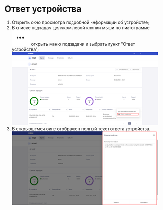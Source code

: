 # Ответ устройства

1. Открыть окно просмотра подробной информации об устройстве;
2. В списке подзадач щелчком левой кнопки мыши по пиктограмме ![Item menu pic][def0] открыть меню подзадачи и выбрать пункт "Ответ устройства";  
![Device response][def1]
3. В открывшемся окне отображен полный текст ответа устройства.  
![Subtask properties][def2]

[def0]: https://github.com/Iverlein/IvDocs/blob/116d2ff2cb83d7260d18f5aa5e461b3a16d5d200/MES/Pictures/Screenshot_22-02-2023_(12h-28m-16s).png "Item menu"
[def1]: https://github.com/Iverlein/IvDocs/blob/7b428d0f9ff18f1df8803d6d80f1cb42d0d444e8/MES/Pictures/Screenshot_22-02-2023_(12h-34m-48s).png "Device response"
[def2]: https://github.com/Iverlein/IvDocs/blob/fe7458aba956491d494f974ad5a5a7ce725cb99e/MES/Pictures/Screenshot_22-02-2023_(14h-25m-38s).png "Subtask properties"
